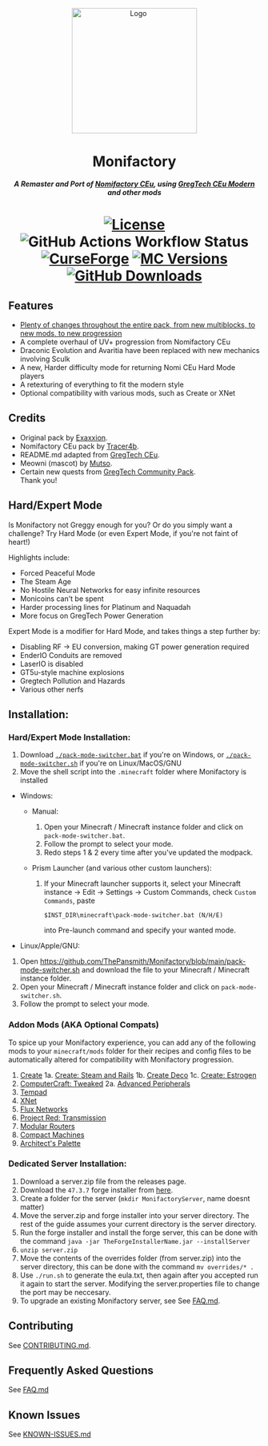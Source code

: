 <p align="center"><img src="https://github.com/ThePansmith/Monifactory/assets/70342772/4ac1d5e7-0610-4f44-bfed-b3b2022eecc0" height="250" alt="Logo"></p>
<h1 align="center">Monifactory</h1>
<p align="center"><b><i>A Remaster and Port of <a href="https://github.com/Nomi-CEu/Nomi-CEu"> Nomifactory CEu</a>, using <a href="https://github.com/GregTechCEu/GregTech-Modern"> GregTech CEu Modern</a> and other mods</i></b></p>
<h1 align="center">
    <a href="https://github.com/ThePansmith/Monifactory/blob/main/LICENSE.md"><img src="https://img.shields.io/github/license/Nomi-CEu/Nomi-CEu?style=for-the-badge&logo=github" alt="License"></a>
    <img src="https://img.shields.io/github/actions/workflow/status/ThePansmith/Monifactory/build_pr.yml?branch=main&style=for-the-badge&label=Dev%20Build" alt="GitHub Actions Workflow Status">
    <!-- <a href="https://discord.com/invite/zwQzqP8b6q"><img src="https://img.shields.io/discord/927050775073534012?style=for-the-badge&logo=discord&color=5865F2&labelColor=grey&label=+" alt="Discord"></a> -->
    <br>
    <a href="https://www.curseforge.com/minecraft/modpacks/Monifactory"><img src="https://cf.way2muchnoise.eu/monifactory.svg?badge_style=for_the_badge" alt="CurseForge"></a>
    <a href="https://www.curseforge.com/minecraft/modpacks/Monifactory"><img src="https://cf.way2muchnoise.eu/versions/For%20MC_Monifactory_all.svg?badge_style=for_the_badge" alt="MC Versions"></a>
    <a href="https://github.com/ThePansmith/Monifactory/releases"><img src="https://img.shields.io/github/downloads/ThePansmith/Monifactory/total?style=for-the-badge&labelColor=grey&logo=github&label=+" alt="GitHub Downloads"></a>
</h1>

## Features
- [Plenty of changes throughout the entire pack, from new multiblocks, to new mods, to new progression](CHANGELOG.md)
- A complete overhaul of UV+ progression from Nomifactory CEu
- Draconic Evolution and Avaritia have been replaced with new mechanics involving Sculk
- A new, Harder difficulty mode for returning Nomi CEu Hard Mode players
- A retexturing of everything to fit the modern style
- Optional compatibility with various mods, such as Create or XNet

## Credits
- Original pack by [Exaxxion](https://github.com/Exaxxion).
- Nomifactory CEu pack by [Tracer4b](https://github.com/tracer4b).  
- README.md adapted from [GregTech CEu](https://github.com/GregTechCEu/GregTech).  
- Meowni (mascot) by [Mutso](https://bsky.app/profile/did:plc:pgazjc76vpn6mr7rldk56ugq).  
- Certain new quests from [GregTech Community Pack](https://github.com/GregTechCEu/GregTech-Community-Pack).  
Thank you!

## Hard/Expert Mode
Is Monifactory not Greggy enough for you? Or do you simply want a challenge? Try Hard Mode (or even Expert Mode, if you're not faint of heart!)

Highlights include:

- Forced Peaceful Mode
- The Steam Age
- No Hostile Neural Networks for easy infinite resources
- Monicoins can't be spent
- Harder processing lines for Platinum and Naquadah
- More focus on GregTech Power Generation

Expert Mode is a modifier for Hard Mode, and takes things a step further by:

- Disabling RF -> EU conversion, making GT power generation required
- EnderIO Conduits are removed
- LaserIO is disabled
- GT5u-style machine explosions
- Gregtech Pollution and Hazards
- Various other nerfs

## Installation:

### Hard/Expert Mode Installation:
1. Download [``./pack-mode-switcher.bat``](https://github.com/ThePansmith/Monifactory/blob/main/pack-mode-switcher.bat) if you're on Windows, or [``./pack-mode-switcher.sh``](https://github.com/ThePansmith/Monifactory/blob/main/pack-mode-switcher.sh) if you're on Linux/MacOS/GNU
2. Move the shell script into the ``.minecraft`` folder where Monifactory is installed
- Windows:
    - Manual:
        1. Open your Minecraft / Minecraft instance folder and click on ``pack-mode-switcher.bat``.
        2. Follow the prompt to select your mode.
        3. Redo steps 1 & 2 every time after you've updated the modpack.

    - Prism Launcher (and various other custom launchers):
        1. If your Minecraft launcher supports it, select your Minecraft instance -> Edit -> Settings -> Custom Commands, check ``Custom Commands``, paste
           ```
           $INST_DIR\minecraft\pack-mode-switcher.bat (N/H/E)
           ```
           into Pre-launch command and specify your wanted mode.

- Linux/Apple/GNU:
1. Open https://github.com/ThePansmith/Monifactory/blob/main/pack-mode-switcher.sh and download the file to your Minecraft / Minecraft instance folder.
1. Open your Minecraft / Minecraft instance folder and click on ``pack-mode-switcher.sh``.
2. Follow the prompt to select your mode.

### Addon Mods (AKA Optional Compats)
To spice up your Monifactory experience, you can add any of the following mods to your ``minecraft/mods`` folder for their recipes and config files to be automatically altered for compatibility with Monifactory progression.
1. [Create](https://www.curseforge.com/minecraft/mc-mods/create)
    1a. [Create: Steam and Rails](https://www.curseforge.com/minecraft/mc-mods/create-steam-n-rails)
    1b. [Create Deco](https://www.curseforge.com/minecraft/mc-mods/create-deco)
    1c. [Create: Estrogen](https://www.curseforge.com/minecraft/mc-mods/estrogen)
2. [ComputerCraft: Tweaked](https://modrinth.com/mod/cc-tweaked)
    2a. [Advanced Peripherals](https://www.curseforge.com/minecraft/mc-mods/advanced-peripherals)
3. [Tempad](https://www.curseforge.com/minecraft/mc-mods/tempad)
4. [XNet](https://www.curseforge.com/minecraft/mc-mods/xnet)
5. [Flux Networks](https://www.curseforge.com/minecraft/mc-mods/flux-networks)
6. [Project Red: Transmission](https://www.curseforge.com/minecraft/mc-mods/project-red-transmission)
7. [Modular Routers](https://www.curseforge.com/minecraft/mc-mods/modular-routers)
8. [Compact Machines](https://www.curseforge.com/minecraft/mc-mods/compact-machines)
9. [Architect's Palette](https://www.curseforge.com/minecraft/mc-mods/architects-palette)

### Dedicated Server Installation:
1. Download a server.zip file from the releases page.
2. Download the ``47.3.7`` forge installer from [here](https://files.minecraftforge.net/net/minecraftforge/forge/index_1.20.1.html).
3. Create a folder for the server (``mkdir MonifactoryServer``, name doesnt matter)
4. Move the server.zip and forge installer into your server directory. The rest of the guide assumes your current directory is the server directory.
5. Run the forge installer and install the forge server, this can be done with the command ``java -jar TheForgeInstallerName.jar --installServer``
6. ``unzip server.zip``
7. Move the contents of the overrides folder (from server.zip) into the server directory, this can be done with the command ``mv overrides/* .``
8. Use ``./run.sh`` to generate the eula.txt, then again after you accepted run it again to start the server. Modifying the server.properties file to change the port may be neccesary.
9. To upgrade an existing Monifactory server, see See [FAQ.md](FAQ.md).

## Contributing

See [CONTRIBUTING.md](CONTRIBUTING.md).

## Frequently Asked Questions

See [FAQ.md](FAQ.md)

## Known Issues

See [KNOWN-ISSUES.md](KNOWN-ISSUES.md)
